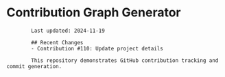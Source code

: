 # Contribution Graph Generator
            
            Last updated: 2024-11-19
            
            ## Recent Changes
            - Contribution #110: Update project details
            
            This repository demonstrates GitHub contribution tracking and commit generation.
        
